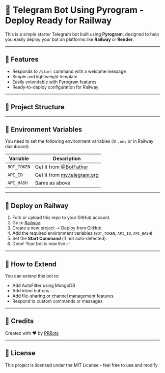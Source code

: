 # 🤖 Telegram Bot Using Pyrogram - Deploy Ready for Railway

This is a simple starter Telegram bot built using **Pyrogram**, designed to help you easily deploy your bot on platforms like **Railway** or **Render**.

---

## 📌 Features

- Responds to `/start` command with a welcome message
- Simple and lightweight template
- Easily extendable with Pyrogram features
- Ready-to-deploy configuration for Railway

---

## 📁 Project Structure

---

## 🔐 Environment Variables

You need to set the following environment variables (in `.env` or in Railway dashboard):

| Variable     | Description |
|--------------|-------------|
| `BOT_TOKEN`  | Get it from [@BotFather](https://t.me/BotFather) |
| `API_ID`     | Get it from [my.telegram.org](https://my.telegram.org) |
| `API_HASH`   | Same as above |

---

## 🚀 Deploy on Railway

1. Fork or upload this repo to your GitHub account.
2. Go to [Railway](https://railway.app/).
3. Create a new project → Deploy from GitHub.
4. Add the required environment variables (`BOT_TOKEN`, `API_ID`, `API_HASH`).
5. Set the **Start Command** (if not auto-detected):
6. Done! Your bot is now live ✅

---

## 🧠 How to Extend

You can extend this bot to:
- Add AutoFilter using MongoDB
- Add inline buttons
- Add file-sharing or channel management features
- Respond to custom commands or messages

---

## 👤 Credits

Created with ❤️ by [PRBots](https://t.me/PRBots0)

---

## 📢 License

This project is licensed under the MIT License - feel free to use and modify.
